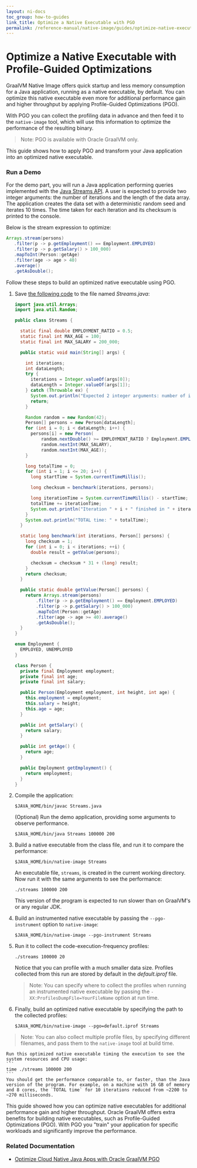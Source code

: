 ```yaml
---
layout: ni-docs
toc_group: how-to-guides
link_title: Optimize a Native Executable with PGO
permalink: /reference-manual/native-image/guides/optimize-native-executable-with-pgo/
---
```


# Optimize a Native Executable with Profile-Guided Optimizations

GraalVM Native Image offers quick startup and less memory consumption for a Java application, running as a native executable, by default. 
You can optimize this native executable even more for additional performance gain and higher throughput by applying Profile-Guided Optimizations (PGO).

With PGO you can collect the profiling data in advance and then feed it to the `native-image` tool, which will use this information to optimize the performance of the resulting binary.

> Note: PGO is available with Oracle GraalVM only.

This guide shows how to apply PGO and transform your Java application into an optimized native executable.

### Run a Demo

For the demo part, you will run a Java application performing queries implemented with the [Java Streams API](https://docs.oracle.com/javase/8/docs/api/java/util/stream/package-summary.html). A user is expected to provide two integer arguments: the number of iterations and the length of the data array. The application creates the data set with a deterministic random seed and iterates 10 times. The time taken for each iteration  and its checksum is printed to the console.

Below is the stream expression to optimize:

```java
Arrays.stream(persons)
   .filter(p -> p.getEmployment() == Employment.EMPLOYED)
   .filter(p -> p.getSalary() > 100_000)
   .mapToInt(Person::getAge)
   .filter(age -> age > 40)
   .average()
   .getAsDouble();
```

Follow these steps to build an optimized native executable using PGO.

1.  Save [the following code](https://github.com/graalvm/graalvm-demos/blob/master/streams/Streams.java) to the file named _Streams.java_:

    ```java
    import java.util.Arrays;
    import java.util.Random;

    public class Streams {

      static final double EMPLOYMENT_RATIO = 0.5;
      static final int MAX_AGE = 100;
      static final int MAX_SALARY = 200_000;

      public static void main(String[] args) {

        int iterations;
        int dataLength;
        try {
          iterations = Integer.valueOf(args[0]);
          dataLength = Integer.valueOf(args[1]);
        } catch (Throwable ex) {
          System.out.println("Expected 2 integer arguments: number of iterations, length of data array");
          return;
        }

        Random random = new Random(42);
        Person[] persons = new Person[dataLength];
        for (int i = 0; i < dataLength; i++) {
          persons[i] = new Person(
              random.nextDouble() >= EMPLOYMENT_RATIO ? Employment.EMPLOYED : Employment.UNEMPLOYED,
              random.nextInt(MAX_SALARY),
              random.nextInt(MAX_AGE));
        }

        long totalTime = 0;
        for (int i = 1; i <= 20; i++) {
          long startTime = System.currentTimeMillis();

          long checksum = benchmark(iterations, persons);

          long iterationTime = System.currentTimeMillis() - startTime;
          totalTime += iterationTime;
          System.out.println("Iteration " + i + " finished in " + iterationTime + " milliseconds with checksum " + Long.toHexString(checksum));
        }
        System.out.println("TOTAL time: " + totalTime);
      }

      static long benchmark(int iterations, Person[] persons) {
        long checksum = 1;
        for (int i = 0; i < iterations; ++i) {
          double result = getValue(persons);

          checksum = checksum * 31 + (long) result;
        }
        return checksum;
      }

      public static double getValue(Person[] persons) {
        return Arrays.stream(persons)
            .filter(p -> p.getEmployment() == Employment.EMPLOYED)
            .filter(p -> p.getSalary() > 100_000)
            .mapToInt(Person::getAge)
            .filter(age -> age >= 40).average()
            .getAsDouble();
      }
    }

    enum Employment {
      EMPLOYED, UNEMPLOYED
    }

    class Person {
      private final Employment employment;
      private final int age;
      private final int salary;

      public Person(Employment employment, int height, int age) {
        this.employment = employment;
        this.salary = height;
        this.age = age;
      }

      public int getSalary() {
        return salary;
      }

      public int getAge() {
        return age;
      }

      public Employment getEmployment() {
        return employment;
      }
    }
    ```

2.  Compile the application:
    ```shell 
    $JAVA_HOME/bin/javac Streams.java
    ```
    (Optional) Run the demo application, providing some arguments to observe performance.
    ```shell
    $JAVA_HOME/bin/java Streams 100000 200
    ```

3. Build a native executable from the class file, and run it to compare the performance:
    ```shell
    $JAVA_HOME/bin/native-image Streams
    ```
    An executable file, `streams`, is created in the current working directory. 
    Now run it with the same arguments to see the performance:

    ```shell
    ./streams 100000 200
    ```
    This version of the program is expected to run slower than on GraalVM's or any regular JDK.
    

4. Build an instrumented native executable by passing the `--pgo-instrument` option to `native-image`:
    
    ```shell
    $JAVA_HOME/bin/native-image --pgo-instrument Streams
    ```
5. Run it to collect the code-execution-frequency profiles:

    ```shell
    ./streams 100000 20
    ```

    Notice that you can profile with a much smaller data size.
    Profiles collected from this run are stored by default in the _default.iprof_ file.

   > Note: You can specify where to collect the profiles when running an instrumented native executable by passing the `-XX:ProfilesDumpFile=YourFileName` option at run time. 

6. Finally, build an optimized native executable by specifying the path to the collected profiles:

    ```shell
    $JAVA_HOME/bin/native-image --pgo=default.iprof Streams
    ```
  > Note: You can also collect multiple profile files, by specifying different filenames, and pass them to the `native-image` tool at build time.

    Run this optimized native executable timing the execution to see the system resources and CPU usage:
    ```
    time ./streams 100000 200
    ```
    You should get the performance comparable to, or faster, than the Java version of the program. For example, on a machine with 16 GB of memory and 8 cores, the `TOTAL time` for 10 iterations reduced from ~2200 to ~270 milliseconds.

This guide showed how you can optimize native executables for additional performance gain and higher throughput.
Oracle GraalVM offers extra benefits for building native executables, such as Profile-Guided Optimizations (PGO). 
With PGO you "train" your application for specific workloads and significantly improve the performance.

### Related Documentation

- [Optimize Cloud Native Java Apps with Oracle GraalVM PGO](https://luna.oracle.com/lab/3f0b7c86-6105-4b7a-9a3b-eb73b251a1aa)